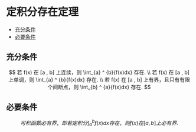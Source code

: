 # 定积分存在定理

* [充分条件](#充分条件)
* [必要条件](#必要条件)

## 充分条件

$$
若 f(x) 在 [a , b] 上连续，则 \int_{a} ^ {b}{f(x)dx} 存在.
\\
若 f(x) 在 [a , b] 上单调，则 \int_{a} ^ {b}{f(x)dx} 存在.
\\
若 f(x) 在 [a , b] 上有界，且只有有限个间断点，则 \int_{b} ^ {a}{f(x)dx} 存在.
$$

## 必要条件

$$
可积函数必有界，即若定积分 \int_{a} ^ {b}{f(x)dx} 存在，则 f(x) 在 [a , b] 上必有界.
$$



